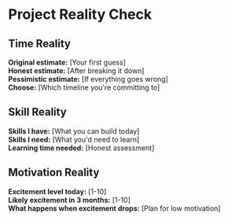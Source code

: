 # Project Reality Check

## Time Reality
**Original estimate:** [Your first guess]  
**Honest estimate:** [After breaking it down]  
**Pessimistic estimate:** [If everything goes wrong]  
**Choose:** [Which timeline you're committing to]

## Skill Reality
**Skills I have:** [What you can build today]  
**Skills I need:** [What you'd need to learn]  
**Learning time needed:** [Honest assessment]

## Motivation Reality
**Excitement level today:** [1-10]  
**Likely excitement in 3 months:** [1-10]  
**What happens when excitement drops:** [Plan for low motivation]